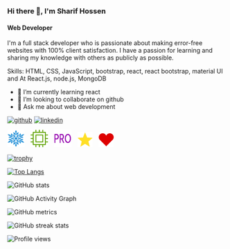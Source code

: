 ### Hi there 👋, I'm Sharif Hossen
#### Web Developer


I'm a full stack developer who is passionate about making error-free websites with 100% client satisfaction. I have a passion for learning and sharing my knowledge with others as publicly as possible.

Skills: HTML, CSS,  JavaScript, bootstrap, react, react bootstrap, material UI and At React.js, node.js, MongoDB

- 🌱 I’m currently learning react 
- 👯 I’m looking to collaborate on github 
- 💬 Ask me about web development 


[<img src='https://cdn.jsdelivr.net/npm/simple-icons@3.0.1/icons/github.svg' alt='github' height='40'>](https://github.com/https://github.com/Sharif-Billah)  [<img src='https://cdn.jsdelivr.net/npm/simple-icons@3.0.1/icons/linkedin.svg' alt='linkedin' height='40'>](https://www.linkedin.com/in/https://www.linkedin.com/in/md-sharif-hossen-031344232/)  

<a href='https://archiveprogram.github.com/'><img src='https://raw.githubusercontent.com/acervenky/animated-github-badges/master/assets/acbadge.gif' width='40' height='40'></a> <a href='https://docs.github.com/en/developers'><img src='https://raw.githubusercontent.com/acervenky/animated-github-badges/master/assets/devbadge.gif' width='40' height='40'></a> <a href='https://github.com/pricing'><img src='https://raw.githubusercontent.com/acervenky/animated-github-badges/master/assets/pro.gif' width='40' height='40'></a> <a href='https://stars.github.com/'><img src='https://raw.githubusercontent.com/acervenky/animated-github-badges/master/assets/starbadge.gif' width='35' height='35'></a> <a href='https://docs.github.com/en/github/supporting-the-open-source-community-with-github-sponsors'><img src='https://raw.githubusercontent.com/acervenky/animated-github-badges/master/assets/sponsorbadge.gif' width='35' height='35'></a> 

[![trophy](https://github-profile-trophy.vercel.app/?username=https://github.com/Sharif-Billah)](https://github.com/ryo-ma/github-profile-trophy)

[![Top Langs](https://github-readme-stats.vercel.app/api/top-langs/?username=https://github.com/Sharif-Billah)](https://github.com/anuraghazra/github-readme-stats)

![GitHub stats](https://github-readme-stats.vercel.app/api?username=https://github.com/Sharif-Billah&show_icons=true&count_private=true)  

![GitHub Activity Graph](https://activity-graph.herokuapp.com/graph?username=https://github.com/Sharif-Billah)  

![GitHub metrics](https://metrics.lecoq.io/https://github.com/Sharif-Billah)  

![GitHub streak stats](https://github-readme-streak-stats.herokuapp.com/?user=https://github.com/Sharif-Billah)  

![Profile views](https://gpvc.arturio.dev/https://github.com/Sharif-Billah)  
